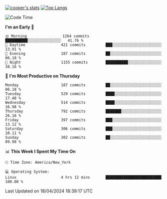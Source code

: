[![cooper's stats](https://github-readme-stats-l2ak-km2n59e3j-coopjzs-projects.vercel.app/api?username=coopjz&count_private=true)](https://github.com/coopjz/github-readme-stats)
[![Top Langs](https://github-readme-stats-l2ak-km2n59e3j-coopjzs-projects.vercel.app/api/top-langs/?username=coopjz&count_private=true&langs_count=8&layout=compact&&hide=C)](https://github.com/coopjz/github-readme-stats)
<!--START_SECTION:waka-->
![Code Time](http://img.shields.io/badge/Code%20Time-27%20hrs%201%20min-blue)

**I'm an Early 🐤** 

```text
🌞 Morning                1264 commits        ██████████░░░░░░░░░░░░░░░   41.76 % 
🌆 Daytime                421 commits         ███░░░░░░░░░░░░░░░░░░░░░░   13.91 % 
🌃 Evening                187 commits         ██░░░░░░░░░░░░░░░░░░░░░░░   06.18 % 
🌙 Night                  1155 commits        ██████████░░░░░░░░░░░░░░░   38.16 % 
```
📅 **I'm Most Productive on Thursday** 

```text
Monday                   187 commits         ██░░░░░░░░░░░░░░░░░░░░░░░   06.18 % 
Tuesday                  529 commits         ████░░░░░░░░░░░░░░░░░░░░░   17.48 % 
Wednesday                514 commits         ████░░░░░░░░░░░░░░░░░░░░░   16.98 % 
Thursday                 792 commits         ███████░░░░░░░░░░░░░░░░░░   26.16 % 
Friday                   397 commits         ███░░░░░░░░░░░░░░░░░░░░░░   13.12 % 
Saturday                 306 commits         ███░░░░░░░░░░░░░░░░░░░░░░   10.11 % 
Sunday                   302 commits         ██░░░░░░░░░░░░░░░░░░░░░░░   09.98 % 
```


📊 **This Week I Spent My Time On** 

```text
🕑︎ Time Zone: America/New_York

💻 Operating System: 
Linux                    4 hrs 12 mins       █████████████████████████   100.00 % 
```


 Last Updated on 18/04/2024 18:39:17 UTC
<!--END_SECTION:waka-->
